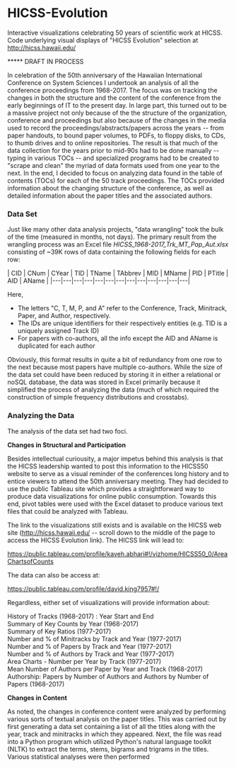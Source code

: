 # HICSS-Evolution

Interactive visualizations celebrating 50 years of scientific work at HICSS.  Code underlying visual displays of "HICSS Evolution" selection at  http://hicss.hawaii.edu/

*****  DRAFT IN PROCESS

In celebration of the 50th anniversary of the Hawaiian International Conference on System Sciences I undertook an analysis of all the conference proceedings from 1968-2017. The focus was on tracking the changes in both the structure and the content of the conference from the early beginnings of IT to the present day.  In large part, this turned out to be a massive project not only because of the the structure of the organization, conference and proceedings but also because of the changes in the media used to record the proceedings/abstracts/papers across the years -- from paper handouts, to bound paper volumes, to PDFs, to floppy disks, to CDs, to thumb drives and to online repositories.  The result is that much of the data collection for the years prior to mid-90s had to be done manually -- typing in various TOCs -- and specialized programs had to be created to "scrape and clean" the myriad of data formats used from one year to the next. In the end, I decided to focus on analyzing data found in the table of contents (TOCs) for each of the 50 track proceedings. The TOCs provided information about the changing structure of the conference, as well as detailed information about the paper titles and the associated authors.

<h3>Data Set</h3>

Just like many other data analysis projects, "data wrangling" took the bulk of the time (measured in months, not days). The primary result from the wrangling process was an Excel file <EM>HICSS_1968-2017_Trk_MT_Pap_Aut.xlsx</EM> consisting of ~39K rows of data containing the following fields for each row:

| CID | CNum | CYear | TID | TName | TAbbrev | MID | MName | PID | PTitle | AID | AName |
|---|---|---|---|---|---|---|---|---|---|---|---|---|

Here,

- The letters "C, T, M, P, and A" refer to the Conference, Track, Minitrack, Paper, and Author, respectively.
- The IDs are unique identifiers for their respectively entities (e.g. TID is a uniquely assigned Track ID)
- For papers with co-authors, all the info except the AID and AName is duplicated for each author

Obviously, this format results in quite a bit of redundancy from one row to the next because most papers have multiple co-authors. While the size of the data set could have been reduced by storing it in either a relational or noSQL database, the data was stored in Excel primarily because it simplified the process of analyzing the data (much of which required the construction of simple frequency distributions and crosstabs).

<h3>Analyzing the Data</h3>

The analysis of the data set had two foci. 

**Changes in Structural and Participation**

Besides intellectual curiousity, a major impetus behind this analysis is that the HICSS leadership wanted to post this information to the HICSS50 website to serve as a visual reminder of the conferences long history and to entice viewers to attend the 50th anniversary meeting. They had decided to use the public Tableau site which provides a straightforward way to produce data visualizations for online public consumption. Towards this end, pivot tables were used with the Excel dataset to produce various text files that could be analyzed with Tableau.  

The link to the visualizations still exists and is available on the HICSS web site (http://hicss.hawaii.edu/ -- scroll down to the middle of the page to access the HICSS Evolution link). The HICSS link will lead to:

https://public.tableau.com/profile/kaveh.abhari#!/vizhome/HICSS50_0/AreaChartsofCounts

The data can also be access at:

https://public.tableau.com/profile/david.king7957#!/

Regardless, either set of visualizations will provide information about:

History of Tracks (1968-2017) : Year Start and End<br>
Summary of Key Counts by Year (1968-2017)<br>
Summary of Key Ratios (1977-2017)<br>
Number and % of Minitracks by Track and Year (1977-2017)<br>
Number and % of Papers by Track and Year (1977-2017)<br>
Number and % of Authors by Track and Year (1977-2017)<br>
Area Charts - Number per Year by Track (1977-2017)<br>
Mean Number of Authors per Paper by Year and Track (1968-2017)<br>
Authorship: Papers by Number of Authors and Authors by Number of Papers (1968-2017)<br>

**Changes in Content**

As noted, the changes in conference content were analyzed by performing various sorts of textual analysis on the paper titles.  This was carried out by first generating a data set containing a list of all the titles along with the year, track and minitracks in which they appeared.  Next, the file was read into a Python program which utilized Python's natural language toolkit (NLTK) to extract the terms, stems, bigrams and trigrams in the titles.  Various statistical analyses were then performed


